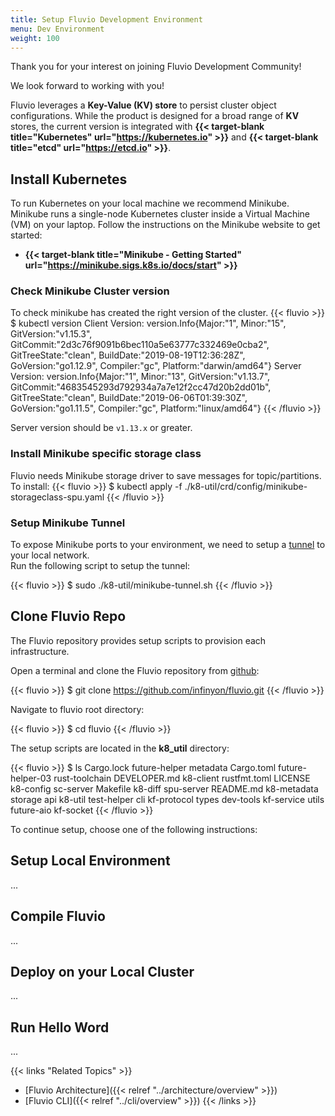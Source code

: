 ```yaml
---
title: Setup Fluvio Development Environment
menu: Dev Environment
weight: 100
---
```


Thank you for your interest on joining Fluvio Development Community! 

We look forward to working with you!

Fluvio leverages a **Key-Value (KV) store** to persist cluster object configurations. While the product is designed for a broad range of **KV** stores, the current version is integrated with **{{< target-blank title="Kubernetes" url="https://kubernetes.io" >}}** and **{{< target-blank title="etcd" url="https://etcd.io" >}}**.


## Install Kubernetes

To run Kubernetes on your local machine we recommend Minikube. Minikube runs a single-node Kubernetes cluster inside a Virtual Machine (VM) on your laptop. Follow the instructions on the Minikube website to get started:

* **{{< target-blank title="Minikube - Getting Started" url="https://minikube.sigs.k8s.io/docs/start" >}}**

### Check Minikube Cluster version

To check minikube has created the right version of the cluster. 
{{< fluvio >}}
$ kubectl version
Client Version: version.Info{Major:"1", Minor:"15", GitVersion:"v1.15.3", GitCommit:"2d3c76f9091b6bec110a5e63777c332469e0cba2", GitTreeState:"clean", BuildDate:"2019-08-19T12:36:28Z", GoVersion:"go1.12.9", Compiler:"gc", Platform:"darwin/amd64"}
Server Version: version.Info{Major:"1", Minor:"13", GitVersion:"v1.13.7", GitCommit:"4683545293d792934a7a7e12f2cc47d20b2dd01b", GitTreeState:"clean", BuildDate:"2019-06-06T01:39:30Z", GoVersion:"go1.11.5", Compiler:"gc", Platform:"linux/amd64"}
{{< /fluvio >}}

Server version should be ```v1.13.x``` or greater.

### Install Minikube specific storage class

Fluvio needs Minikube storage driver to save messages for topic/partitions.  To install:
{{< fluvio >}}
$ kubectl apply -f ./k8-util/crd/config/minikube-storageclass-spu.yaml
{{< /fluvio >}}


### Setup Minikube Tunnel

To expose Minikube ports to your environment, we need to setup a [tunnel](https://minikube.sigs.k8s.io/docs/tasks/loadbalancer/) to your local network.  
Run the following script to setup the tunnel:

{{< fluvio >}}
$ sudo ./k8-util/minikube-tunnel.sh
{{< /fluvio >}}


## Clone Fluvio Repo

The Fluvio repository provides setup scripts to provision each infrastructure.

Open a terminal and clone the Fluvio repository from [github](https://github.com/infinyon/fluvio):

{{< fluvio >}}
$ git clone https://github.com/infinyon/fluvio.git
{{< /fluvio >}}  

Navigate to fluvio root directory:

{{< fluvio >}}
$ cd fluvio
{{< /fluvio >}}

The setup scripts are located in the __k8_util__ directory:

{{< fluvio >}}
$ ls
Cargo.lock		future-helper		metadata
Cargo.toml		future-helper-03	rust-toolchain
DEVELOPER.md	k8-client		    rustfmt.toml
LICENSE			k8-config		    sc-server
Makefile		k8-diff			    spu-server
README.md		k8-metadata		    storage
api			    k8-util			    test-helper
cli			    kf-protocol		    types
dev-tools		kf-service		    utils
future-aio		kf-socket
{{< /fluvio >}}

To continue setup, choose one of the following instructions:

## Setup Local Environment

...


## Compile Fluvio

...

## Deploy on your Local Cluster

...

## Run Hello Word

...



{{< links "Related Topics" >}}
* [Fluvio Architecture]({{< relref "../architecture/overview" >}})
* [Fluvio CLI]({{< relref "../cli/overview" >}})
{{< /links >}}

